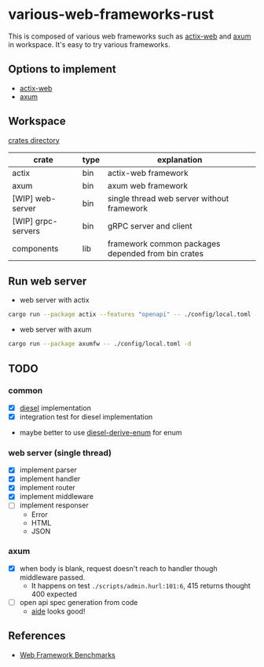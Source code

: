 # various-web-frameworks-rust

This is composed of various web frameworks such as [actix-web](https://actix.rs/docs/) and [axum](https://github.com/tokio-rs/axum) in workspace. It's easy to try various frameworks.

## Options to implement

- [actix-web](https://github.com/actix/actix-web)
- [axum](https://github.com/tokio-rs/axum)

## Workspace

[crates directory](./crates)

| crate              | type | explanation                                        |
| ------------------ | ---- | -------------------------------------------------- |
| actix              | bin  | actix-web framework                                |
| axum               | bin  | axum web framework                                 |
| [WIP] web-server   | bin  | single thread web server without framework         |
| [WIP] grpc-servers | bin  | gRPC server and client                             |
| components         | lib  | framework common packages depended from bin crates |

## Run web server

- web server with actix

```sh
cargo run --package actix --features "openapi" -- ./config/local.toml -d
```

- web server with axum

```sh
cargo run --package axumfw -- ./config/local.toml -d
```

## TODO

### common

- [x] [diesel](https://diesel.rs/) implementation
- [x] integration test for diesel implementation
- maybe better to use [diesel-derive-enum](https://github.com/adwhit/diesel-derive-enum) for enum

### web server (single thread)

- [x] implement parser
- [x] implement handler
- [x] implement router
- [x] implement middleware
- [ ] implement responser
  - Error
  - HTML
  - JSON

### axum

- [x] when body is blank, request doesn't reach to handler though middleware passed.
  - It happens on test `./scripts/admin.hurl:101:6`, 415 returns thought 400 expected
- [ ] open api spec generation from code
  - [aide](https://crates.io/crates/aide) looks good!

## References

- [Web Framework Benchmarks](https://www.techempower.com/benchmarks/#hw=ph&test=fortune&section=data-r22)
